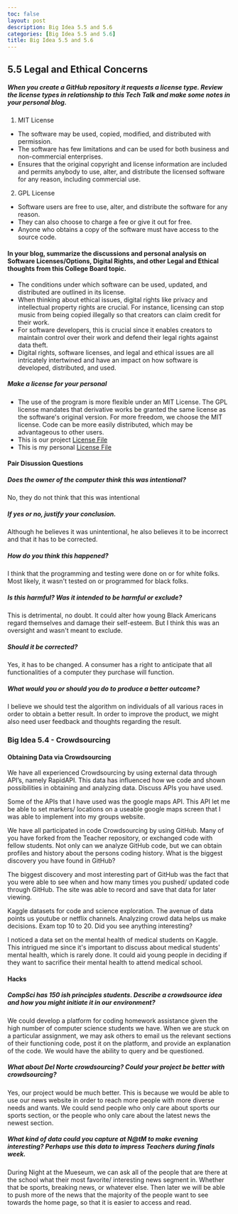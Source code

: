 ```yaml
---
toc: false
layout: post
description: Big Idea 5.5 and 5.6 
categories: [Big Idea 5.5 and 5.6]
title: Big Idea 5.5 and 5.6 
---
```


## 5.5 Legal and Ethical Concerns


##### When you create a GitHub repository it requests a license type. Review the license types in relationship to this Tech Talk and make some notes in your personal blog.

1. MIT License
- The software may be used, copied, modified, and distributed with permission.
- The software has few limitations and can be used for both business and non-commercial enterprises.
- Ensures that the original copyright and license information are included and permits anybody to use, alter, and distribute the licensed software for any reason, including commercial use.

2. GPL License
- Software users are free to use, alter, and distribute the software for any reason. 
- They can also choose to charge a fee or give it out for free.
- Anyone who obtains a copy of the software must have access to the source code.

#### In your blog, summarize the discussions and personal analysis on Software Licenses/Options, Digital Rights, and other Legal and Ethical thoughts from this College Board topic.

- The conditions under which software can be used, updated, and distributed are outlined in its license.
- When thinking about ethical issues, digital rights like privacy and intellectual property rights are crucial. For instance, licensing can stop music from being copied illegally so that creators can claim credit for their work.
- For software developers, this is crucial since it enables creators to maintain control over their work and defend their legal rights against data theft.
- Digital rights, software licenses, and legal and ethical issues are all intricately intertwined and have an impact on how software is developed, distributed, and used.

##### Make a license for your personal

- The use of the program is more flexible under an MIT License. The GPL license mandates that derivative works be granted the same license as the software's original version. For more freedom, we choose the MIT license. Code can be more easily distributed, which may be advantageous to other users.
- This is our project [License File](https://github.com/vardaansinha/stg/blob/gh-pages/LICENSE.md)
- This is my personal  [License File](https://github.com/NavanYatavelli/fastpages/blob/master/LICENSE)

#### Pair Disussion Questions

##### Does the owner of the computer think this was intentional?

No, they do not think that this was intentional

##### If yes or no, justify your conclusion.

Although he believes it was unintentional, he also believes it to be incorrect and that it has to be corrected.

##### How do you think this happened?

I think that the programming and testing were done on or for white folks. Most likely, it wasn't tested on or programmed for black folks.

##### Is this harmful? Was it intended to be harmful or exclude?

This is detrimental, no doubt. It could alter how young Black Americans regard themselves and damage their self-esteem. But I think this was an oversight and wasn't meant to exclude.

##### Should it be corrected?

Yes, it has to be changed. A consumer has a right to anticipate that all functionalities of a computer they purchase will function.

##### What would you or should you do to produce a better outcome?

I believe we should test the algorithm on individuals of all various races in order to obtain a better result. In order to improve the product, we might also need user feedback and thoughts regarding the result.

### Big Idea 5.4 - Crowdsourcing

#### Obtaining Data via Crowdsourcing

We have all experienced Crowdsourcing by using external data through API’s, namely RapidAPI. This data has influenced how we code and shown possibilities in obtaining and analyzing data. Discuss APIs you have used.

Some of the APIs that I have used was the google maps API. This API let me be able to set markers/ locations on a useable google maps screen that I was able to implement into my groups website.

We have all participated in code Crowdsourcing by using GitHub. Many of you have forked from the Teacher repository, or exchanged code with fellow students. Not only can we analyze GitHub code, but we can obtain profiles and history about the persons coding history. What is the biggest discovery you have found in GitHub?

The biggest discovery and most interesting part of GitHub was the fact that you were able to see when and how many times you pushed/ updated code through GitHub. The site was able to record and save that data for later viewing.

Kaggle datasets for code and science exploration. The avenue of data points us youtube or netflix channels. Analyzing crowd data helps us make decisions. Exam top 10 to 20. Did you see anything interesting?

I noticed a data set on the mental health of medical students on Kaggle. This intrigued me since it's important to discuss about medical students' mental health, which is rarely done. It could aid young people in deciding if they want to sacrifice their mental health to attend medical school.

#### Hacks

##### CompSci has 150 ish principles students. Describe a crowdsource idea and how you might initiate it in our environment?

We could develop a platform for coding homework assistance given the high number of computer science students we have. When we are stuck on a particular assignment, we may ask others to email us the relevant sections of their functioning code, post it on the platform, and provide an explanation of the code. We would have the ability to query and be questioned.

##### What about Del Norte crowdsourcing? Could your project be better with crowdsourcing?

Yes, our project would be much better. This is because we would be able to use our news website in order to reach more people with more diverse needs and wants. We could send people who only care about sports our sports section, or the people who only care about the latest news the newest section.

##### What kind of data could you capture at N@tM to make evening interesting? Perhaps use this data to impress Teachers during finals week.

During Night at the Mueseum, we can ask all of the people that are there at the school what their most favorite/ interesting news segment in. Whether that be sports, breaking news, or whatever else. Then later we will be able to push more of the news that the majority of the people want to see towards the home page, so that it is easier to access and read.
